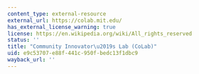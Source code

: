 ```yaml
---
content_type: external-resource
external_url: https://colab.mit.edu/
has_external_license_warning: true
license: https://en.wikipedia.org/wiki/All_rights_reserved
status: ''
title: "Community Innovator\u2019s Lab (CoLab)"
uid: e9c53707-e88f-441c-950f-bedc13f1dbc9
wayback_url: ''
---
```

